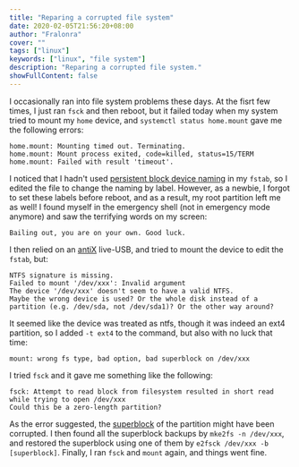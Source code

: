 ```yaml
---
title: "Reparing a corrupted file system"
date: 2020-02-05T21:56:20+08:00
author: "Fralonra"
cover: ""
tags: ["linux"]
keywords: ["linux", "file system"]
description: "Reparing a corrupted file system."
showFullContent: false
---
```


I occasionally ran into file system problems these days.
At the fisrt few times, I just ran `fsck` and then reboot, but it failed today when my system tried to mount my `home` device, and `systemctl status home.mount` gave me the following errors:
```
home.mount: Mounting timed out. Terminating.
home.mount: Mount process exited, code=killed, status=15/TERM
home.mount: Failed with result 'timeout'.
```
I noticed that I hadn't used [persistent block device naming](https://wiki.archlinux.org/index.php/Persistent_block_device_naming) in my `fstab`, so I edited the file to change the naming by label.
However, as a newbie, I forgot to set these labels before reboot, and as a result, my root partition left me as well! I found myself in the emergency shell (not in emergency mode anymore) and saw the terrifying words on my screen:
```
Bailing out, you are on your own. Good luck.
```
I then relied on an [antiX](https://antixlinux.com/) live-USB, and tried to mount the device to edit the `fstab`, but:
```
NTFS signature is missing.
Failed to mount '/dev/xxx': Invalid argument
The device '/dev/xxx' doesn't seem to have a valid NTFS.
Maybe the wrong device is used? Or the whole disk instead of a
partition (e.g. /dev/sda, not /dev/sda1)? Or the other way around?
```
It seemed like the device was treated as ntfs, though it was indeed an ext4 partition, so I added `-t ext4` to the command, but also with no luck that time:
```
mount: wrong fs type, bad option, bad superblock on /dev/xxx
```
I tried `fsck` and it gave me something like the following:
```
fsck: Attempt to read block from filesystem resulted in short read while trying to open /dev/xxx
Could this be a zero-length partition?
```
As the error suggested, the [superblock](https://ext4.wiki.kernel.org/index.php/Ext4_Disk_Layout#The_Super_Block) of the partition might have been corrupted.
I then found all the superblock backups by `mke2fs -n /dev/xxx`, and restored the superblock using one of them by `e2fsck /dev/xxx -b [superblock]`.
Finally, I ran `fsck` and `mount` again, and things went fine.

